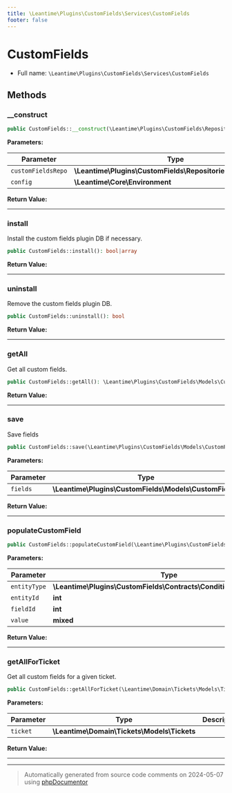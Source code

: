 ```yaml
---
title: \Leantime\Plugins\CustomFields\Services\CustomFields
footer: false
---
```


# CustomFields





* Full name: `\Leantime\Plugins\CustomFields\Services\CustomFields`



## Methods

### __construct



```php
public CustomFields::__construct(\Leantime\Plugins\CustomFields\Repositories\CustomFields $customFieldsRepo, \Leantime\Core\Environment $config): void
```








**Parameters:**

| Parameter | Type | Description |
|-----------|------|-------------|
| `customFieldsRepo` | **\Leantime\Plugins\CustomFields\Repositories\CustomFields** |  |
| `config` | **\Leantime\Core\Environment** |  |


**Return Value:**





---
### install

Install the custom fields plugin DB if necessary.

```php
public CustomFields::install(): bool|array
```









**Return Value:**





---
### uninstall

Remove the custom fields plugin DB.

```php
public CustomFields::uninstall(): bool
```









**Return Value:**





---
### getAll

Get all custom fields.

```php
public CustomFields::getAll(): \Leantime\Plugins\CustomFields\Models\CustomField[]
```









**Return Value:**





---
### save

Save fields

```php
public CustomFields::save(\Leantime\Plugins\CustomFields\Models\CustomField[] $fields): void
```








**Parameters:**

| Parameter | Type | Description |
|-----------|------|-------------|
| `fields` | **\Leantime\Plugins\CustomFields\Models\CustomField[]** |  |


**Return Value:**





---
### populateCustomField



```php
public CustomFields::populateCustomField(\Leantime\Plugins\CustomFields\Contracts\ConditionLocationsEnum $entityType, int $entityId, int $fieldId, mixed $value): void
```








**Parameters:**

| Parameter | Type | Description |
|-----------|------|-------------|
| `entityType` | **\Leantime\Plugins\CustomFields\Contracts\ConditionLocationsEnum** |  |
| `entityId` | **int** |  |
| `fieldId` | **int** |  |
| `value` | **mixed** |  |


**Return Value:**





---
### getAllForTicket

Get all custom fields for a given ticket.

```php
public CustomFields::getAllForTicket(\Leantime\Domain\Tickets\Models\Tickets $ticket): \Leantime\Plugins\CustomFields\Models\CustomField[]
```








**Parameters:**

| Parameter | Type | Description |
|-----------|------|-------------|
| `ticket` | **\Leantime\Domain\Tickets\Models\Tickets** |  |


**Return Value:**





---


---
> Automatically generated from source code comments on 2024-05-07 using [phpDocumentor](http://www.phpdoc.org/)
